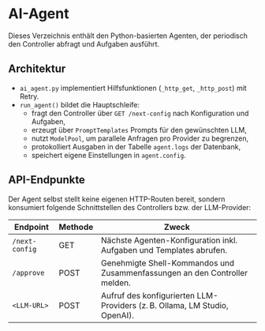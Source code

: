 # AI-Agent

Dieses Verzeichnis enthält den Python-basierten Agenten, der periodisch den Controller abfragt und Aufgaben ausführt.

## Architektur

- `ai_agent.py` implementiert Hilfsfunktionen (`_http_get`, `_http_post`) mit Retry.
- `run_agent()` bildet die Hauptschleife:
  - fragt den Controller über `GET /next-config` nach Konfiguration und Aufgaben,
  - erzeugt über `PromptTemplates` Prompts für den gewünschten LLM,
  - nutzt `ModelPool`, um parallele Anfragen pro Provider zu begrenzen,
  - protokolliert Ausgaben in der Tabelle `agent.logs` der Datenbank,
  - speichert eigene Einstellungen in `agent.config`.

## API-Endpunkte

Der Agent selbst stellt keine eigenen HTTP-Routen bereit, sondern konsumiert folgende Schnittstellen des Controllers bzw. der LLM-Provider:

| Endpoint | Methode | Zweck |
|---------|--------|-------|
| `/next-config` | GET | Nächste Agenten-Konfiguration inkl. Aufgaben und Templates abrufen. |
| `/approve` | POST | Genehmigte Shell-Kommandos und Zusammenfassungen an den Controller melden. |
| `<LLM-URL>` | POST | Aufruf des konfigurierten LLM-Providers (z. B. Ollama, LM Studio, OpenAI). |

